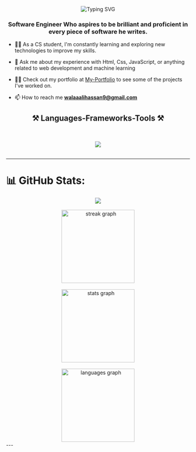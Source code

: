 <div style="text-align: center;">
  <img src="https://readme-typing-svg.herokuapp.com?font=Fira+Code&weight=600&size=24&duration=3500&pause=1000&center=true&vCenter=true&random=false&width=435&color=000000&lines=%F0%9F%91%8B+Walaa+Ali" alt="Typing SVG" />
</div>
<h3 align="center">Software Engineer Who aspires to be brilliant and proficient in every piece of software he writes.</h3>







- 👨‍💻 As a CS student, I'm constantly learning and exploring new technologies to improve my skills.
  
- 💬 Ask me about my experience with Html, Css, JavaScript, or anything related to web development and machine learning
  
- 👨‍💻 Check out my portfolio at [My-Portfolio](https://portfolio-kappa-three-76.vercel.app/) to see some of the projects I've worked on.

- 📫 How to reach me **walaaalihassan9@gmail.com**





<h2 align="center">⚒️ Languages-Frameworks-Tools ⚒️</h2>
<br/>
<br/>
<div align="center">
    <img src="https://skillicons.dev/icons?i=react,bootstrap,mui,html,css,git,github,gitlab,tailwind,vscode,anaconda,eclipse,notion,nodejs,javascript,typescript,vue,express,codepen,cs,java,gradle,nextjs,bash,firebase,docker,graphql,cypress,jenkins,kafka,kubernetes,go,rust,python,flask,django,pycharm,elixir,postman,terraform,postgres,mysql,sqlite,mongodb,cassandra,raspberrypi,arduino,azure,redux,redis,opencv,tensorflow,figma,blender,ai" />

</div>


<br/>
<hr/>








# 📊 GitHub Stats:

<div align="center">
  <a href="https://komarev.com/ghpvc/?username=Walaaali782&style=for-the-badge">
    <img src="https://komarev.com/ghpvc/?username=walaaali782&style=for-the-badge";>
  </a>
  <br/>
  <br/>
      
  <img src="https://streak-stats.demolab.com?user=walaaali782&locale=en&mode=daily&theme=dark&hide_border=false&border_radius=5&order=3" height="200" alt="streak graph"  />
  <br/>
  <br/>
  <img src="https://github-readme-stats.vercel.app/api?username=walaaali782&hide_title=false&hide_rank=false&show_icons=true&include_all_commits=false&count_private=true&disable_animations=false&theme=dark&locale=en&hide_border=false" height="200" alt="stats graph"  />
  <br/>
  <br/>
  <img src="https://github-readme-stats.vercel.app/api/top-langs?username=walaaali782&locale=en&hide_title=false&layout=compact&card_width=320&langs_count=5&theme=dracula&hide_border=false" height="200" alt="languages graph"  />
</div>
---
